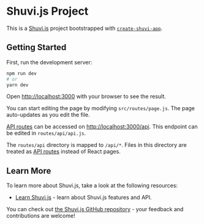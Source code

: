 # Shuvi.js Project

This is a [Shuvi.js](https://shuvijs.github.io/shuvijs.org/) project bootstrapped with [`create-shuvi-app`](https://github.com/shuvijs/create-shuvi-app).

## Getting Started

First, run the development server:

```bash
npm run dev
# or
yarn dev
```

Open [http://localhost:3000](http://localhost:3000) with your browser to see the result.

You can start editing the page by modifying `src/routes/page.js`. The page auto-updates as you edit the file.

[API routes](https://shuvijs.github.io/shuvijs.org/docs/guide/Routes#api-routes) can be accessed on [http://localhost:3000/api](http://localhost:3000/api). This endpoint can be edited in `routes/api/api.js`.

The `routes/api` directory is mapped to `/api/*`. Files in this directory are treated as [API routes](https://shuvijs.github.io/shuvijs.org/docs/guide/Routes#api-routes) instead of React pages.

## Learn More

To learn more about Shuvi.js, take a look at the following resources:

- [Learn Shuvi.js](https://shuvijs.github.io/shuvijs.org/) - learn about Shuvi.js features and API.

You can check out [the Shuvi.js GitHub repository](https://github.com/shuvijs/shuvi/) - your feedback and contributions are welcome!
